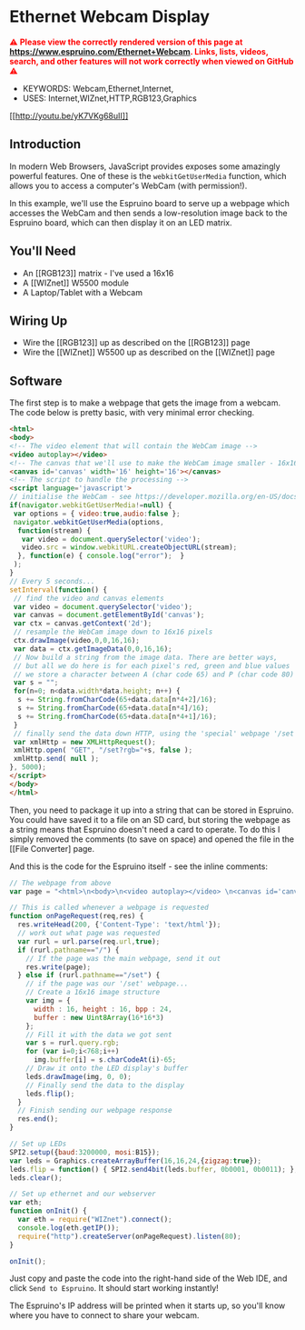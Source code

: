<!--- Copyright (c) 2013 Gordon Williams, Pur3 Ltd. See the file LICENSE for copying permission. -->
Ethernet Webcam Display
====================

<span style="color:red">:warning: **Please view the correctly rendered version of this page at https://www.espruino.com/Ethernet+Webcam. Links, lists, videos, search, and other features will not work correctly when viewed on GitHub** :warning:</span>

* KEYWORDS: Webcam,Ethernet,Internet,
* USES: Internet,WIZnet,HTTP,RGB123,Graphics

[[http://youtu.be/yK7VKg68uII]]

Introduction
-----------

In modern Web Browsers, JavaScript provides exposes some amazingly powerful features. One of these is the `webkitGetUserMedia` function, which allows you to access a computer's WebCam (with permission!).

In this example, we'll use the Espruino board to serve up a webpage which accesses the WebCam and then sends a low-resolution image back to the Espruino board, which can then display it on an LED matrix.

You'll Need
----------

* An [[RGB123]] matrix - I've used a 16x16
* A [[WIZnet]] W5500 module
* A Laptop/Tablet with a Webcam

Wiring Up
--------

* Wire the [[RGB123]] up as described on the [[RGB123]] page
* Wire the [[WIZnet]] W5500 up as described on the [[WIZnet]] page

Software
-------

The first step is to make a webpage that gets the image from a webcam. The code below is pretty basic, with very minimal error checking.

```HTML
<html>
<body>
<!-- The video element that will contain the WebCam image -->
<video autoplay></video>
<!-- The canvas that we'll use to make the WebCam image smaller - 16x16 because that's the size of the RGB123 matrix -->
<canvas id='canvas' width='16' height='16'></canvas>
<!-- The script to handle the processing -->
<script language='javascript'>
// initialise the WebCam - see https://developer.mozilla.org/en-US/docs/Web/API/Navigator.getUserMedia
if(navigator.webkitGetUserMedia!=null) {
 var options = { video:true,audio:false };
 navigator.webkitGetUserMedia(options,
  function(stream) {
   var video = document.querySelector('video');
   video.src = window.webkitURL.createObjectURL(stream);
  }, function(e) { console.log("error");  }
 );
}
// Every 5 seconds...
setInterval(function() {
 // find the video and canvas elements
 var video = document.querySelector('video');
 var canvas = document.getElementById('canvas');
 var ctx = canvas.getContext('2d');
 // resample the WebCam image down to 16x16 pixels
 ctx.drawImage(video,0,0,16,16);
 var data = ctx.getImageData(0,0,16,16);
 // Now build a string from the image data. There are better ways,
 // but all we do here is for each pixel's red, green and blue values
 // we store a character between A (char code 65) and P (char code 80)
 var s = "";
 for(n=0; n<data.width*data.height; n++) {
  s += String.fromCharCode(65+data.data[n*4+2]/16);
  s += String.fromCharCode(65+data.data[n*4]/16);
  s += String.fromCharCode(65+data.data[n*4+1]/16);
 }
 // finally send the data down HTTP, using the 'special' webpage '/set'
 var xmlHttp = new XMLHttpRequest();
 xmlHttp.open( "GET", "/set?rgb="+s, false );
 xmlHttp.send( null );
}, 5000);
</script>
</body>
</html>
```

Then, you need to package it up into a string that can be stored in Espruino. You could have saved it to a file on an SD card, but storing the webpage as a string means that Espruino doesn't need a card to operate. To do this I simply removed the comments (to save on space) and opened the file in the [[File Converter] page.

And this is the code for the Espruino itself - see the inline comments:

```JavaScript
// The webpage from above
var page = "<html>\n<body>\n<video autoplay></video> \n<canvas id='canvas' width='16' height='16'></canvas>  \n<script language='javascript'>     \nif(navigator.webkitGetUserMedia!=null) { \n var options = { video:true,audio:false };      \n navigator.webkitGetUserMedia(options, \n  function(stream) { \n   var video = document.querySelector('video'); \n   video.src = window.webkitURL.createObjectURL(stream); \n  }, function(e) { console.log(\"error\");  } \n ); \n} \n\nsetInterval(function() {\n var video = document.querySelector('video'); \n var canvas = document.getElementById('canvas'); \n var ctx = canvas.getContext('2d'); \n ctx.drawImage(video,0,0,16,16); \n var data = ctx.getImageData(0,0,16,16);  \n var s = \"\";\n for(n=0; n<data.width*data.height; n++) {  \n  s += String.fromCharCode(65+data.data[n*4+2]/16);\n  s += String.fromCharCode(65+data.data[n*4]/16);  \n  s += String.fromCharCode(65+data.data[n*4+1]/16);    \n }  \n var xmlHttp = new XMLHttpRequest();\n xmlHttp.open( \"GET\", \"/set?rgb=\"+s, false );\n xmlHttp.send( null );\n}, 5000);\n</script>\n</body>\n</html>\n";

// This is called whenever a webpage is requested
function onPageRequest(req,res) {
  res.writeHead(200, {'Content-Type': 'text/html'});
  // work out what page was requested
  var rurl = url.parse(req.url,true);
  if (rurl.pathname=="/") {
    // If the page was the main webpage, send it out
    res.write(page);
  } else if (rurl.pathname=="/set") {
    // if the page was our '/set' webpage...
    // Create a 16x16 image structure
    var img = {
      width : 16, height : 16, bpp : 24,
      buffer : new Uint8Array(16*16*3)
    };
    // Fill it with the data we got sent
    var s = rurl.query.rgb;
    for (var i=0;i<768;i++)
      img.buffer[i] = s.charCodeAt(i)-65;
    // Draw it onto the LED display's buffer
    leds.drawImage(img, 0, 0);
    // Finally send the data to the display
    leds.flip();
  }
  // Finish sending our webpage response
  res.end();
}

// Set up LEDs
SPI2.setup({baud:3200000, mosi:B15});
var leds = Graphics.createArrayBuffer(16,16,24,{zigzag:true});
leds.flip = function() { SPI2.send4bit(leds.buffer, 0b0001, 0b0011); };
leds.clear();

// Set up ethernet and our webserver
var eth;
function onInit() {
  var eth = require("WIZnet").connect();
  console.log(eth.getIP());
  require("http").createServer(onPageRequest).listen(80);
}

onInit();
```

Just copy and paste the code into the right-hand side of the Web IDE, and click `Send to Espruino`. It should start working instantly!

The Espruino's IP address will be printed when it starts up, so you'll know where you have to connect to share your webcam.
